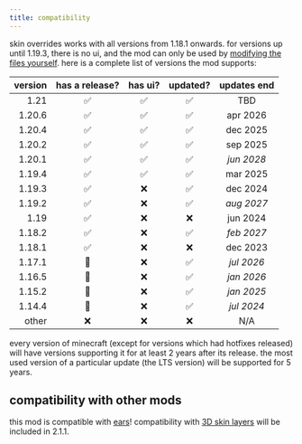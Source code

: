 ```yaml
---
title: compatibility
---
```


skin overrides works with all versions from 1.18.1 onwards. for versions up until 1.19.3, there is no ui, and the mod can only be used by [modifying the files yourself](advanced-usage). here is a complete list of versions the mod supports:

| version | has a release? | has ui? | updated? | updates end |
| ------: | :------------: | :-----: | :------: | :---------: |
| 1.21    | ✅ | ✅ | ✅ |  TBD       |
| 1.20.6  | ✅ | ✅ | ✅ |  apr 2026  |
| 1.20.4  | ✅ | ✅ | ✅ |  dec 2025  |
| 1.20.2  | ✅ | ✅ | ✅ |  sep 2025  |
| 1.20.1  | ✅ | ✅ | ✅ | *jun 2028* |
| 1.19.4  | ✅ | ✅ | ✅ |  mar 2025  |
| 1.19.3  | ✅ | ❌ | ✅ |  dec 2024  |
| 1.19.2  | ✅ | ❌ | ✅ | *aug 2027* |
| 1.19    | ✅ | ❌ | ❌ |  jun 2024  |
| 1.18.2  | ✅ | ❌ | ✅ | *feb 2027* |
| 1.18.1  | ✅ | ❌ | ❌ |  dec 2023  |
| 1.17.1  | 🚧 | ❌ | ✅ | *jul 2026* |
| 1.16.5  | 🚧 | ❌ | ✅ | *jan 2026* |
| 1.15.2  | 🚧 | ❌ | ✅ | *jan 2025* |
| 1.14.4  | 🚧 | ❌ | ✅ | *jul 2024* |
| other   | ❌ | ❌ | ❌ |  N/A       |

every version of minecraft (except for versions which had hotfixes released) will have versions supporting it for at least 2 years after its release. the most used version of a particular update (the LTS version) will be supported for 5 years.

## compatibility with other mods

this mod is compatible with [ears](https://modrinth.com/mod/mfzaZK3Z)! compatibility with [3D skin layers](https://modrinth.com/mod/zV5r3pPn) will be included in 2.1.1.

